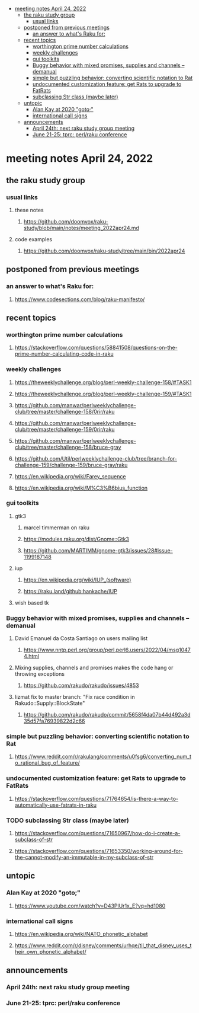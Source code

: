 - [meeting notes April 24, 2022](#org1b93da6)
  - [the raku study group](#orgc171987)
    - [usual links](#orgb80c57a)
  - [postponed from previous meetings](#orgfc3d196)
    - [an answer to what's Raku for:](#org4c8c4f2)
  - [recent topics](#orga900339)
    - [worthington prime number calculations](#orgad6d1fa)
    - [weekly challenges](#org204104c)
    - [gui toolkits](#org3addd84)
    - [Buggy behavior with mixed promises, supplies and channels &#x2013; demanual](#org51b5600)
    - [simple but puzzling behavior: converting scientific notation to Rat](#orgbe323ac)
    - [undocumented customization feature: get Rats to upgrade to FatRats](#orgbe997ec)
    - [subclassing Str class (maybe later)](#orga2fdce1)
  - [untopic](#orge2b45ef)
    - [Alan Kay at 2020 "goto;"](#orgf4cef3b)
    - [international call signs](#orga94bdf3)
  - [announcements](#orgb7a2656)
    - [April 24th: next raku study group meeting](#orgbb5d73a)
    - [June 21-25: tprc: perl/raku conference](#org297ed56)


<a id="org1b93da6"></a>

# meeting notes April 24, 2022


<a id="orgc171987"></a>

## the raku study group


<a id="orgb80c57a"></a>

### usual links

1.  these notes

    1.  <https://github.com/doomvox/raku-study/blob/main/notes/meeting_2022apr24.md>

2.  code examples

    1.  <https://github.com/doomvox/raku-study/tree/main/bin/2022apr24>


<a id="orgfc3d196"></a>

## postponed from previous meetings


<a id="org4c8c4f2"></a>

### an answer to what's Raku for:

1.  <https://www.codesections.com/blog/raku-manifesto/>


<a id="orga900339"></a>

## recent topics


<a id="orgad6d1fa"></a>

### worthington prime number calculations

1.  <https://stackoverflow.com/questions/58841508/questions-on-the-prime-number-calculating-code-in-raku>


<a id="org204104c"></a>

### weekly challenges

1.  <https://theweeklychallenge.org/blog/perl-weekly-challenge-158/#TASK1>

2.  <https://theweeklychallenge.org/blog/perl-weekly-challenge-159/#TASK1>

3.  <https://github.com/manwar/perlweeklychallenge-club/tree/master/challenge-158/0rir/raku>

4.  <https://github.com/manwar/perlweeklychallenge-club/tree/master/challenge-159/0rir/raku>

5.  <https://github.com/manwar/perlweeklychallenge-club/tree/master/challenge-158/bruce-gray>

6.  <https://github.com/Util/perlweeklychallenge-club/tree/branch-for-challenge-159/challenge-159/bruce-gray/raku>

7.  <https://en.wikipedia.org/wiki/Farey_sequence>

8.  <https://en.wikipedia.org/wiki/M%C3%B6bius_function>


<a id="org3addd84"></a>

### gui toolkits

1.  gtk3

    1.  marcel timmerman on raku
    
    2.  <https://modules.raku.org/dist/Gnome::Gtk3>
    
    3.  <https://github.com/MARTIMM/gnome-gtk3/issues/28#issue-1199187148>

2.  iup

    1.  <https://en.wikipedia.org/wiki/IUP_(software)>
    
    2.  <https://raku.land/github:hankache/IUP>

3.  wish based tk


<a id="org51b5600"></a>

### Buggy behavior with mixed promises, supplies and channels &#x2013; demanual

1.  David Emanuel da Costa Santiago on users mailing list

    1.  <https://www.nntp.perl.org/group/perl.perl6.users/2022/04/msg10474.html>

2.  Mixing supplies, channels and promises makes the code hang or throwing exceptions

    1.  <https://github.com/rakudo/rakudo/issues/4853>

3.  lizmat fix to master branch: "Fix race condition in Rakudo::Supply::BlockState"

    1.  <https://github.com/rakudo/rakudo/commit/5658f4da07b44d492a3d35d57fa76939822d2c66>


<a id="orgbe323ac"></a>

### simple but puzzling behavior: converting scientific notation to Rat

1.  <https://www.reddit.com/r/rakulang/comments/u0fsg6/converting_num_to_rational_bug_of_feature/>


<a id="orgbe997ec"></a>

### undocumented customization feature: get Rats to upgrade to FatRats

1.  <https://stackoverflow.com/questions/71764654/is-there-a-way-to-automatically-use-fatrats-in-raku>


<a id="orga2fdce1"></a>

### TODO subclassing Str class (maybe later)

1.  <https://stackoverflow.com/questions/71650967/how-do-i-create-a-subclass-of-str>

2.  <https://stackoverflow.com/questions/71653350/working-around-for-the-cannot-modify-an-immutable-in-my-subclass-of-str>


<a id="orge2b45ef"></a>

## untopic


<a id="orgf4cef3b"></a>

### Alan Kay at 2020 "goto;"

1.  <https://www.youtube.com/watch?v=D43PlUr1x_E?vq=hd1080>


<a id="orga94bdf3"></a>

### international call signs

1.  <https://en.wikipedia.org/wiki/NATO_phonetic_alphabet>

2.  <https://www.reddit.com/r/disney/comments/urhqe/til_that_disney_uses_their_own_phonetic_alphabet/>


<a id="orgb7a2656"></a>

## announcements


<a id="orgbb5d73a"></a>

### April 24th: next raku study group meeting


<a id="org297ed56"></a>

### June 21-25: tprc: perl/raku conference
